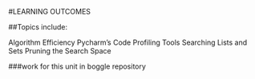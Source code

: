 #LEARNING OUTCOMES

##Topics include:

Algorithm Efficiency
Pycharm’s Code Profiling Tools
Searching Lists and Sets
Pruning the Search Space

###work for this unit in boggle repository
